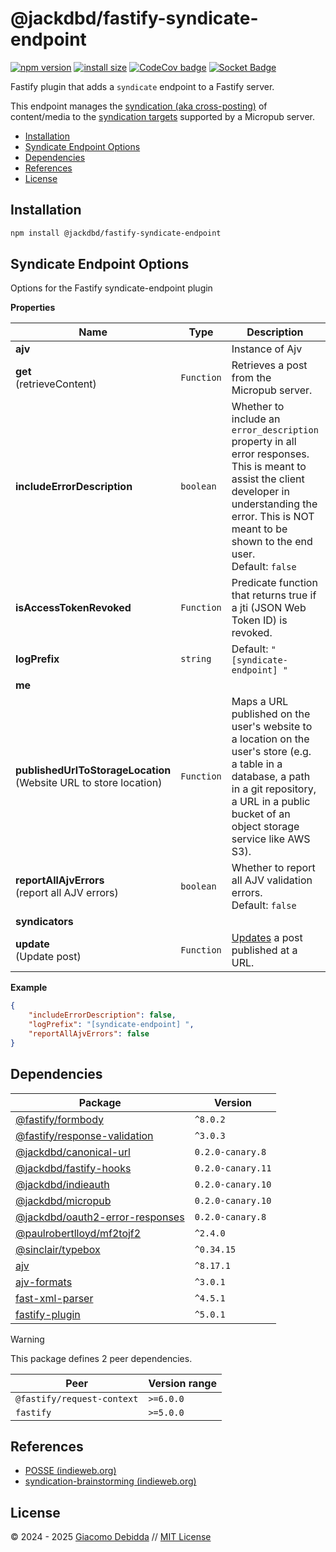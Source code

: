 # @jackdbd/fastify-syndicate-endpoint

[![npm version](https://badge.fury.io/js/@jackdbd%2Ffastify-syndicate-endpoint.svg)](https://badge.fury.io/js/@jackdbd%2Ffastify-syndicate-endpoint)
[![install size](https://packagephobia.com/badge?p=@jackdbd/fastify-syndicate-endpoint)](https://packagephobia.com/result?p=@jackdbd/fastify-syndicate-endpoint)
[![CodeCov badge](https://codecov.io/gh/jackdbd/rapido/graph/badge.svg?token=BpFF8tmBYS)](https://app.codecov.io/gh/jackdbd/rapido?flags%5B0%5D=fastify-syndicate-endpoint)
[![Socket Badge](https://socket.dev/api/badge/npm/package/@jackdbd/fastify-syndicate-endpoint)](https://socket.dev/npm/package/@jackdbd/fastify-syndicate-endpoint)

Fastify plugin that adds a `syndicate` endpoint to a Fastify server.

This endpoint manages the [syndication (aka cross-posting)](https://indieweb.org/Category:syndication) of content/media to the [syndication targets](https://micropub.spec.indieweb.org/#syndication-targets) supported by a Micropub server.

- [Installation](#installation)
- [Syndicate Endpoint Options](#syndicate-endpoint-options)
- [Dependencies](#dependencies)
- [References](#references)
- [License](#license)

## Installation

```sh
npm install @jackdbd/fastify-syndicate-endpoint
```

## Syndicate Endpoint Options

Options for the Fastify syndicate-endpoint plugin

**Properties**

|Name|Type|Description|Required|
|----|----|-----------|--------|
|**ajv**||Instance of Ajv<br/>|no|
|**get**<br/>(retrieveContent)|`Function`|Retrieves a post from the Micropub server.<br/>|yes|
|**includeErrorDescription**|`boolean`|Whether to include an `error_description` property in all error responses. This is meant to assist the client developer in understanding the error. This is NOT meant to be shown to the end user.<br/>Default: `false`<br/>|no|
|**isAccessTokenRevoked**|`Function`|Predicate function that returns true if a jti (JSON Web Token ID) is revoked.<br/>|yes|
|**logPrefix**|`string`|Default: `"[syndicate-endpoint] "`<br/>|no|
|**me**|||yes|
|**publishedUrlToStorageLocation**<br/>(Website URL to store location)|`Function`|Maps a URL published on the user's website to a location on the user's store (e.g. a table in a database, a path in a git repository, a URL in a public bucket of an object storage service like AWS S3).<br/>|yes|
|**reportAllAjvErrors**<br/>(report all AJV errors)|`boolean`|Whether to report all AJV validation errors.<br/>Default: `false`<br/>|no|
|**syndicators**|||yes|
|**update**<br/>(Update post)|`Function`|[Updates](https://micropub.spec.indieweb.org/#update) a post published at a URL.<br/>|yes|

**Example**

```json
{
    "includeErrorDescription": false,
    "logPrefix": "[syndicate-endpoint] ",
    "reportAllAjvErrors": false
}
```

## Dependencies

| Package | Version |
|---|---|
| [@fastify/formbody](https://www.npmjs.com/package/@fastify/formbody) | `^8.0.2` |
| [@fastify/response-validation](https://www.npmjs.com/package/@fastify/response-validation) | `^3.0.3` |
| [@jackdbd/canonical-url](https://www.npmjs.com/package/@jackdbd/canonical-url) | `0.2.0-canary.8` |
| [@jackdbd/fastify-hooks](https://www.npmjs.com/package/@jackdbd/fastify-hooks) | `0.2.0-canary.11` |
| [@jackdbd/indieauth](https://www.npmjs.com/package/@jackdbd/indieauth) | `0.2.0-canary.10` |
| [@jackdbd/micropub](https://www.npmjs.com/package/@jackdbd/micropub) | `0.2.0-canary.10` |
| [@jackdbd/oauth2-error-responses](https://www.npmjs.com/package/@jackdbd/oauth2-error-responses) | `0.2.0-canary.8` |
| [@paulrobertlloyd/mf2tojf2](https://www.npmjs.com/package/@paulrobertlloyd/mf2tojf2) | `^2.4.0` |
| [@sinclair/typebox](https://www.npmjs.com/package/@sinclair/typebox) | `^0.34.15` |
| [ajv](https://www.npmjs.com/package/ajv) | `^8.17.1` |
| [ajv-formats](https://www.npmjs.com/package/ajv-formats) | `^3.0.1` |
| [fast-xml-parser](https://www.npmjs.com/package/fast-xml-parser) | `^4.5.1` |
| [fastify-plugin](https://www.npmjs.com/package/fastify-plugin) | `^5.0.1` |

> [!WARNING]
> This package defines 2 peer dependencies.

| Peer | Version range |
|---|---|
| `@fastify/request-context` | `>=6.0.0` |
| `fastify` | `>=5.0.0` |

## References

- [POSSE (indieweb.org)](https://indieweb.org/POSSE)
- [syndication-brainstorming (indieweb.org)](https://indieweb.org/syndication-brainstorming)

## License

&copy; 2024 - 2025 [Giacomo Debidda](https://www.giacomodebidda.com/) // [MIT License](https://spdx.org/licenses/MIT.html)
